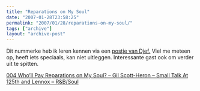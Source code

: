 ```yaml
---
title: "Reparations on My Soul"
date: "2007-01-28T23:58:25"
permalink: "2007/01/28/reparations-on-my-soul/"
tags: ["archive"]
layout: "archive-post"
---
```

Dit nummerke heb ik leren kennen via een [postje van Djef.](http://www.nalden.net/comments.php?id=781_0_1_0_C "http://www.nalden.net/comments.php?id=781_0_1_0_C") Viel me meteen op, heeft iets speciaals, kan niet uitleggen. Interessante gast ook om verder uit te spitten.

[004 Who’ll Pay Reparations on My Soul? – Gil Scott-Heron – Small Talk At 125th and Lennox – R&B/Soul](http://phobos.apple.com/WebObjects/MZStore.woa/wa/viewAlbum?playlistId=19309851&s=143446&i=19309827 "http://phobos.apple.com/WebObjects/MZStore.woa/wa/viewAlbum?playlistId=19309851&s=143446&i=19309827")
